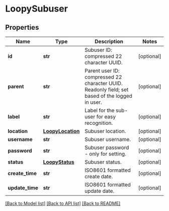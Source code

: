 # LoopySubuser

## Properties
Name | Type | Description | Notes
------------ | ------------- | ------------- | -------------
**id** | **str** | Subuser ID: compressed 22 character UUID. | [optional] 
**parent** | **str** | Parent user ID: compressed 22 character UUID. Readonly field; set based of the logged in user. | [optional] 
**label** | **str** | Label for the sub-user for easy recognition. | [optional] 
**location** | [**LoopyLocation**](LoopyLocation.md) | Subuser location. | [optional] 
**username** | **str** | Subuser username. | [optional] 
**password** | **str** | Subuser password - only for setting. | [optional] 
**status** | [**LoopyStatus**](LoopyStatus.md) | Subuser status. | [optional] 
**create_time** | **str** | ISO8601 formatted create date. | [optional] 
**update_time** | **str** | ISO8601 formatted update date. | [optional] 

[[Back to Model list]](../README.md#documentation-for-models) [[Back to API list]](../README.md#documentation-for-api-endpoints) [[Back to README]](../README.md)


